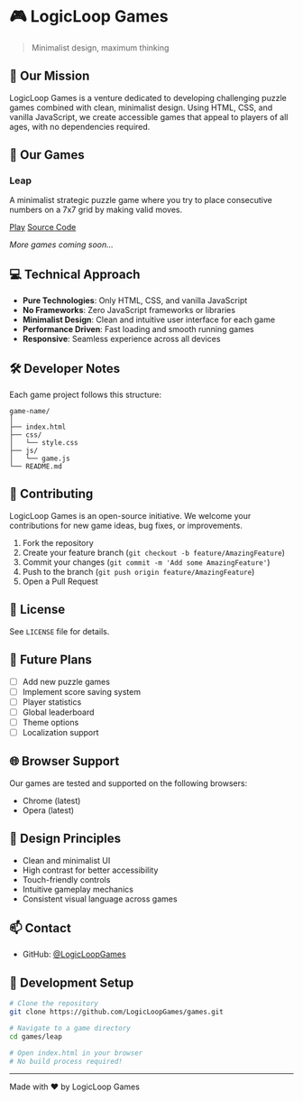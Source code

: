 # 🎮 LogicLoop Games

> Minimalist design, maximum thinking

## 🎯 Our Mission

LogicLoop Games is a venture dedicated to developing challenging puzzle games combined with clean, minimalist design. Using HTML, CSS, and vanilla JavaScript, we create accessible games that appeal to players of all ages, with no dependencies required.

## 🎲 Our Games

### Leap
A minimalist strategic puzzle game where you try to place consecutive numbers on a 7x7 grid by making valid moves.

[Play](https://logicloopgames.github.io/Leap/)
[Source Code](https://github.com/LogicLoopGames/Leap)

*More games coming soon...*

## 💻 Technical Approach

- **Pure Technologies**: Only HTML, CSS, and vanilla JavaScript
- **No Frameworks**: Zero JavaScript frameworks or libraries
- **Minimalist Design**: Clean and intuitive user interface for each game
- **Performance Driven**: Fast loading and smooth running games
- **Responsive**: Seamless experience across all devices

## 🛠 Developer Notes

Each game project follows this structure:

```
game-name/
│
├── index.html
├── css/
│   └── style.css
├── js/
│   └── game.js
└── README.md
```

## 🤝 Contributing

LogicLoop Games is an open-source initiative. We welcome your contributions for new game ideas, bug fixes, or improvements.

1. Fork the repository
2. Create your feature branch (`git checkout -b feature/AmazingFeature`)
3. Commit your changes (`git commit -m 'Add some AmazingFeature'`)
4. Push to the branch (`git push origin feature/AmazingFeature`)
5. Open a Pull Request

## 📜 License

See `LICENSE` file for details.

## 🎯 Future Plans

- [ ] Add new puzzle games
- [ ] Implement score saving system
- [ ] Player statistics
- [ ] Global leaderboard
- [ ] Theme options
- [ ] Localization support

## 🌐 Browser Support

Our games are tested and supported on the following browsers:
- Chrome (latest)
- Opera (latest)

## 🎨 Design Principles

- Clean and minimalist UI
- High contrast for better accessibility
- Touch-friendly controls
- Intuitive gameplay mechanics
- Consistent visual language across games

## 📫 Contact

- GitHub: [@LogicLoopGames]([link](https://github.com/LogicLoopGames))

## 🔧 Development Setup

```bash
# Clone the repository
git clone https://github.com/LogicLoopGames/games.git

# Navigate to a game directory
cd games/leap

# Open index.html in your browser
# No build process required!
```

---
Made with ❤️ by LogicLoop Games
